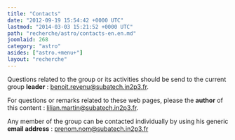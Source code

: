 ```yaml
---
title: "Contacts"
date: "2012-09-19 15:54:42 +0000 UTC"
lastmod: "2014-03-03 15:21:52 +0000 UTC"
path: "recherche/astro/contacts-en.en.md"
joomlaid: 268
category: "astro"
asides: ["astro.+menu+"]
layout: "recherche"
---
```

Questions related to the group or its activities should be send to the current group **leader** : [benoit.revenu@subatech.in2p3.fr](mailto:benoit.revenu@subatech.in2p3.fr).

For questions or remarks related to these web pages, please the **author** of this content : [lilian.martin@subatech.in2p3.fr](mailto:lilian.martin@subatech.in2p3.fr).

Any member of the group can be contacted individually by using his generic **email address** : [prenom.nom@subatech.in2p3.fr](mailto:prenom.nom@subatech.in2p3.fr)

